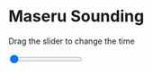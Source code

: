 <h1>Maseru Sounding</h1>
<p>Drag the slider to change the time</p>

<div class="slidecontainer">
<input oninput='setImage(this)' class="slider" type="range" min="0" max="7" value="0" step="1" />
<img id='img'/>
</div>

<script>
var img = document.getElementById('img');
var img_array = ['/assets/images/skwt/skd_maseru_wrfout_d01_2020-06-23_12:00:00.png',
'/assets/images/skwt/skd_maseru_wrfout_d01_2020-06-23_18:00:00.png',
'/assets/images/skwt/skd_maseru_wrfout_d01_2020-06-24_00:00:00.png',
'/assets/images/skwt/skd_maseru_wrfout_d01_2020-06-24_06:00:00.png',
'/assets/images/skwt/skd_maseru_wrfout_d01_2020-06-24_12:00:00.png',
'/assets/images/skwt/skd_maseru_wrfout_d01_2020-06-24_18:00:00.png',
'/assets/images/skwt/skd_maseru_wrfout_d01_2020-06-25_00:00:00.png',];
function setImage(obj)
{
        var value = obj.value;
        img.src = img_array[value];

}
</script>
